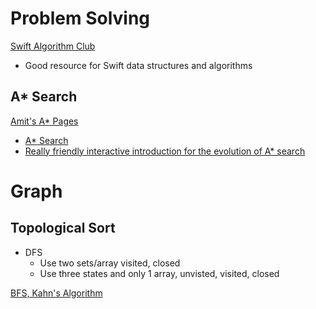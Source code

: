 # Problem Solving

[Swift Algorithm Club](https://github.com/raywenderlich/swift-algorithm-club)

* Good resource for Swift data structures and algorithms

## A* Search

[Amit's A* Pages](http://theory.stanford.edu/~amitp/GameProgramming/)

* [A* Search](http://theory.stanford.edu/~amitp/GameProgramming/AStarComparison.html)
* [Really friendly interactive introduction for the evolution of A* search](https://www.redblobgames.com/pathfinding/a-star/introduction.html)

# Graph

## Topological Sort

* DFS
  * Use two sets/array visited, closed
  * Use three states and only 1 array, unvisted, visited, closed

[BFS, Kahn's Algorithm](https://www.youtube.com/watch?v=cIBFEhD77b4)
